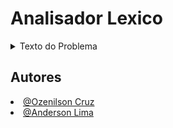 # Analisador Lexico

<details>
<summary>Texto do Problema</summary>

---

## Tema

Analisador Lexico.

## Objetivos de Aprendizagem

Ao final da realização deste problema, o/a discente deverá ser capaz de:

- Compreender como funciona um analisador lexico;
- Assimilar conceitos básicos sobre compiladores.

## Problema

Criar um analisador lexico seguindo os seguintes requisitos:

- A formação dos lexemas inicia e termina na mesma linha.
- A entrada para este analisador é um conjunto de arquivos texto. Estes arquivos de entrada deverão estar em uma pasta na raiz do projeto chamada files.
- A saída do analisador léxico deverá ser através de um conjunto de arquivos de saída (um para cada arquivo de entrada), denominados X-saida.txt, onde X é o nome do arquivo de entrada. Estes arquivos de saída deverão estar em uma pasta na raiz do projeto chamada files.
- Os arquivos de saída deverão apresentar a lista de tokens, proveniente da análise léxica, além dos erros léxicos, caso existam. Se não houver erros, uma mensagem de sucesso deve ser gravada no arquivo de saída.

---
</details>

## Autores

<div align="justify">
    <li><a href="https://github.com/ozenilsoncruz">@Ozenilson Cruz</a></li>  
    <li><a href="https://github.com/andersonlima7">@Anderson Lima</a></li>
</div>

